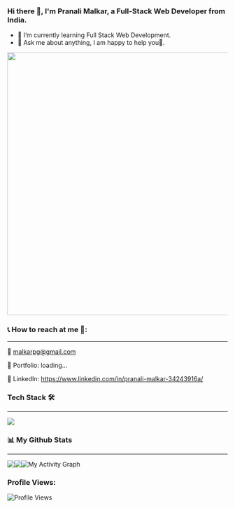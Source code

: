 ### Hi there 👋, I'm Pranali Malkar, a Full-Stack Web Developer from India.
- 🌱 I’m currently learning Full Stack Web Development.
- 💬 Ask me about anything, I am happy to help you🙂.
<img src="https://upliftcorrect.com/wp-content/uploads/2021/08/55537-girl-on-computer-with-idea.gif" width="1000" height="600" />

### 📞 How to reach at me 💁:
- - -
📧 malkarpg@gmail.com

🎨 Portfolio: loading...

💼 LinkedIn: https://www.linkedin.com/in/pranali-malkar-34243916a/
<br/>

### Tech Stack 🛠
- - -
<img src="https://encrypted-tbn0.gstatic.com/images?q=tbn:ANd9GcQePkXCcK_qKhDvbFD6EciAnELnCUeK4bGO5w&usqp=CAU" />

<!-- [![Build Status](https://travis-ci.org/joemccann/dillinger.svg?branch=master)](https://travis-ci.org/joemccann/dillinger)
 -->
 <br/>

 ### 📊 My Github Stats
<hr/>
<div style="float:left">
<img src="https://github-readme-stats.vercel.app/api?username=Pranali-5&layout=compact&theme=react&hide_border=true&bg_color=0D1117"/>
</div>
<div style="float:left">
<img src="https://github-readme-stats.vercel.app/api/top-langs/?username=Pranali-5&langs_count=8&count_private=true&layout=compact&theme=react&hide_border=true&bg_color=0D1117" />
 </div>
<img alt="My Activity Graph" src="https://activity-graph.herokuapp.com/graph?username=Pranali-5&amp;bg_color=0D1117&amp;color=5BCDEC&amp;line=5BCDEC&amp;point=FFFFFF&amp;hide_border=true" style="max-width: 100%;">

### Profile Views: 
![Profile Views](https://komarev.com/ghpvc/?username=Pranali-5&label=PROFILE+VIEWS)

<!--
**Pranali-5/Pranali-5** is a ✨ _special_ ✨ repository because its `README.md` (this file) appears on your GitHub profile.

Here are some ideas to get you started:

- 🔭 I’m currently working on ...
- 🌱 I’m currently learning Full Stack Web Development
- 👯 I’m looking to collaborate on ...
- 🤔 I’m looking for help with ...
- 💬 Ask me about ...
- 📫 How to reach me: ...
- 😄 Pronouns: ...
- ⚡ Fun fact: ...
-->
